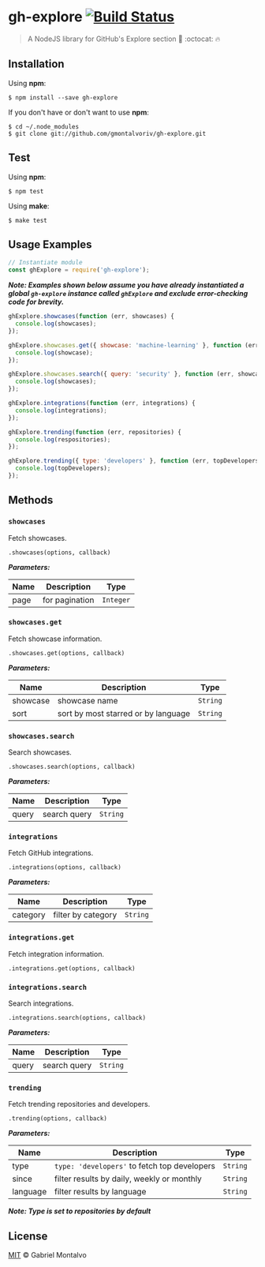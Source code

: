 # gh-explore [![Build Status](https://travis-ci.org/gmontalvoriv/gh-explore.svg?branch=master)](https://travis-ci.org/gmontalvoriv/gh-explore)

> A NodeJS library for GitHub's Explore section 📣 :octocat: 🔥

## Installation

Using **npm**:

```
$ npm install --save gh-explore
```

If you don't have or don't want to use **npm**:

```
$ cd ~/.node_modules
$ git clone git://github.com/gmontalvoriv/gh-explore.git
```

## Test

Using **npm**:

```
$ npm test
```

Using **make**:

```
$ make test
```

## Usage Examples

```javascript
// Instantiate module
const ghExplore = require('gh-explore');
```

***Note: Examples shown below assume you have already instantiated a global `gh-explore` instance called `ghExplore` and exclude error-checking code for brevity.***

```javascript
ghExplore.showcases(function (err, showcases) {
  console.log(showcases);
});
```

```javascript
ghExplore.showcases.get({ showcase: 'machine-learning' }, function (err, showcase) {
  console.log(showcase);
});
```

```javascript
ghExplore.showcases.search({ query: 'security' }, function (err, showcases) {
  console.log(showcases);
});
```

```javascript
ghExplore.integrations(function (err, integrations) {
  console.log(integrations);
});
```

```javascript
ghExplore.trending(function (err, repositories) {
  console.log(respositories);
});
```

```javascript
ghExplore.trending({ type: 'developers' }, function (err, topDevelopers) {
  console.log(topDevelopers);
});
```

## Methods

### `showcases`

Fetch showcases.

`.showcases(options, callback)`

***Parameters:***

Name | Description | Type |
-----|------------ |------|
page| for pagination | `Integer` | 

### `showcases.get`

Fetch showcase information.

`.showcases.get(options, callback)`

***Parameters:***

Name | Description | Type |
-----|------------ |------|
showcase| showcase name | `String` | 
sort| sort by most starred or by language | `String` | 

### `showcases.search`

Search showcases.

`.showcases.search(options, callback)`

***Parameters:***

Name | Description | Type |
-----|------------ |------|
query| search query | `String` | 

### `integrations`

Fetch GitHub integrations.

`.integrations(options, callback)`

***Parameters:***

Name | Description | Type |
-----|------------ |------|
category| filter by category | `String` | 

### `integrations.get`

Fetch integration information.

`.integrations.get(options, callback)`

### `integrations.search`

Search integrations.

`.integrations.search(options, callback)`

***Parameters:***

Name | Description | Type |
-----|------------ |------|
query| search query | `String` | 

### `trending`

Fetch trending repositories and developers.

`.trending(options, callback)`

***Parameters:***

Name | Description | Type |
-----|------------ |------|
type| `type: 'developers'` to fetch top developers | `String` |
since| filter results by daily, weekly or monthly | `String` | 
language| filter results by language | `String` | 

***Note: Type is set to repositories by default***

## License

[MIT](https://github.com/gmontalvoriv/gh-explore/blob/master/LICENSE) © Gabriel Montalvo
